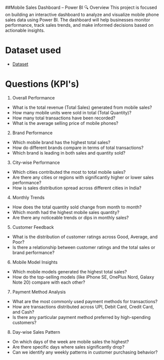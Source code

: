 ##Mobile Sales Dashboard – Power BI
🔍 Overview
This project is focused on building an interactive dashboard to analyze and visualize mobile phone sales data using Power BI. The dashboard will help businesses monitor performance, track sales trends, and make informed decisions based on actionable insights.

# Dataset used
- <a href="https://github.com/vireshnalge/Power-Bi-Dashboard-/blob/main/Mobile%20Sales%20Data.xlsx"> Dataset</a>
# Questions (KPI's)
1. Overall Performance
- What is the total revenue (Total Sales) generated from mobile sales?
- How many mobile units were sold in total (Total Quantity)?
- How many total transactions have been recorded?
- What is the average selling price of mobile phones?

2. Brand Performance
- Which mobile brand has the highest total sales?
- How do different brands compare in terms of total transactions?
- Which brand is leading in both sales and quantity sold?

3. City-wise Performance
- Which cities contributed the most to total mobile sales?
- Are there any cities or regions with significantly higher or lower sales performance?
- How is sales distribution spread across different cities in India?

4. Monthly Trends
- How does the total quantity sold change from month to month?
- Which month had the highest mobile sales quantity?
- Are there any noticeable trends or dips in monthly sales?

5. Customer Feedback
- What is the distribution of customer ratings across Good, Average, and Poor?
- Is there a relationship between customer ratings and the total sales or brand performance?

6. Mobile Model Insights
- Which mobile models generated the highest total sales?
- How do the top-selling models (like iPhone SE, OnePlus Nord, Galaxy Note 20) compare with each other?

7. Payment Method Analysis
- What are the most commonly used payment methods for transactions?
- How are transactions distributed across UPI, Debit Card, Credit Card, and Cash?
- Is there any particular payment method preferred by high-spending customers?

8. Day-wise Sales Pattern
- On which days of the week are mobile sales the highest?
- Are there specific days where sales significantly drop?
- Can we identify any weekly patterns in customer purchasing behavior?

